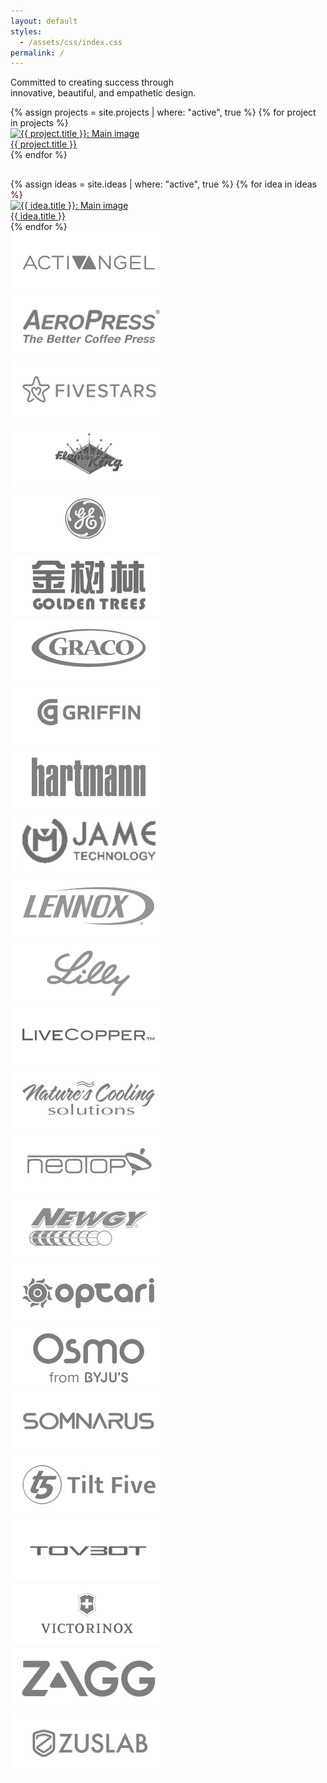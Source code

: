 ```yaml
---
layout: default
styles:
  - /assets/css/index.css
permalink: /
---
```

<div class="content">
    <p id="statement" class="section statement">
        Committed to creating success through <br class="hideWhenSmallScreen">innovative, beautiful, and empathetic design.
    </p>
    <div id="work" class="section bottomBorder">
        <div class="wrapper">
        {% assign projects = site.projects | where: "active", true %}
        {% for project in projects %}
        <a href="{{ project.url }}">
            <div class="item zoom-container">
                <img src="{{ project.main_image }}" alt="{{ project.title }}: Main image" class="zoom-image">
                <div class="caption">{{ project.title }}</div>
            </div>
        </a>
        {% endfor %}
        </div>
    </div>
    <div id="ideas" class="section bottomBorder" style="padding-top: 22pt;">
        <div class="wrapper">
            {% assign ideas = site.ideas | where: "active", true %}
            {% for idea in ideas %}
            <a href="{{ idea.url }}">
                <div class="item zoom-container">
                    <img src="{{ idea.main_image }}" alt="{{ idea.title }}: Main image" class="zoom-image">
                    <div class="caption">{{ idea.title }}</div>
                </div>
            </a>
            {% endfor %}
        </div>
    </div>
    <div id="clients" class="section" style="padding-bottom: 35pt">
        <div class="clientGrid">
            <div class="item"><img src="/assets/images/clients/logo_ActivAngel.jpg"></div>
            <div class="item"><img src="/assets/images/clients/logo_AeroPress.jpg"></div>
            <div class="item"><img src="/assets/images/clients/logo_Fivestars.jpg"></div>
            <div class="item"><img src="/assets/images/clients/logo_FlameKing.jpg"></div>
            <div class="item"><img src="/assets/images/clients/logo_GE.jpg"></div>
            <div class="item"><img src="/assets/images/clients/logo_Golden Trees.jpg"></div>
            <div class="item"><img src="/assets/images/clients/logo_Graco.jpg"></div>
            <div class="item"><img src="/assets/images/clients/logo_Griffin.jpg"></div>
            <div class="item"><img src="/assets/images/clients/logo_Hartmann.jpg"></div>
            <div class="item"><img src="/assets/images/clients/logo_Jame Technology.jpg"></div>
            <div class="item"><img src="/assets/images/clients/logo_Lennox.jpg"></div>
            <div class="item"><img src="/assets/images/clients/logo_Lilly.jpg"></div>
            <div class="item"><img src="/assets/images/clients/logo_LiveCopper.jpg"></div>
            <div class="item"><img src="/assets/images/clients/logo_NaturesCooling.jpg"></div>
            <div class="item"><img src="/assets/images/clients/logo_Neotop.jpg"></div>
            <div class="item"><img src="/assets/images/clients/logo_Newgy.jpg"></div>
            <div class="item"><img src="/assets/images/clients/logo_Optari.jpg"></div>
            <div class="item"><img src="/assets/images/clients/logo_Osmo.jpg"></div>
            <div class="item"><img src="/assets/images/clients/logo_Somnarus.jpg"></div>
            <div class="item"><img src="/assets/images/clients/logo_TiltFive.jpg"></div>
            <div class="item"><img src="/assets/images/clients/logo_Tovbot.jpg"></div>
            <div class="item"><img src="/assets/images/clients/logo_Victorinox.jpg"></div>
            <div class="item"><img src="/assets/images/clients/logo_Zagg.jpg"></div>
            <div class="item"><img src="/assets/images/clients/logo_Zuslab.jpg"></div>
        </div>
    </div>
</div>

<script>
    const revealPoint = window.innerHeight / 2;
    const sectionMap = {};
    const documentHeight = Math.max(
        document.documentElement.scrollHeight,
        document.documentElement.offsetHeight,
        document.documentElement.clientHeight
    );
    const navLinks = Array.from(document.querySelectorAll(".nav-link")).reverse();
    const linkCount = navLinks.length;

    // Cache section offsets
    navLinks.forEach(function (navLink) {
        const href = navLink.getAttribute("href");
        if (href && href.startsWith("#")) {
            const section = document.getElementById(href.slice(1));
            if (section) {
                sectionMap[navLink] = section.offsetTop;
            }
        }
    });

    function revealSection() {
        const isActive = Array(linkCount).fill(false);
        const windowOffsetY = window.pageYOffset;

        if (windowOffsetY < 20) {
            // Handle special case when scrolling to the top
        } else if (documentHeight - windowOffsetY - window.innerHeight <= 20) {
            // Handle special case when scrolling to the bottom
            isActive[0] = true;
        } else {
            for (let index = 0; index < linkCount; index++) {
                const link = navLinks[index];
                const sectionOffset = sectionMap[link];
                if (sectionOffset && windowOffsetY > sectionOffset - revealPoint) {
                    isActive[index] = true;
                    break;
                }
            }
        }

        navLinks.forEach(function (link, index) {
            if (isActive[index]) {
                link.classList.add("active");;
            } else {
                link.classList.remove("active");;
            }
        });
    }

    function scrollToSection(event) {
        event.preventDefault();
        const target = document.getElementById(this.getAttribute("href").substring(1));
        target.scrollIntoView({ behavior: "smooth" });
    }

    navLinks.forEach(function (link) {
        if (link.href.includes('#')) {
            link.addEventListener("click", function (event) {
                scrollToSection.call(this, event);
                navLinks.forEach(function (link) {
                    link.classList.remove("active");
                });
                this.classList.add("active");
            });
        }
    });

    window.addEventListener("scroll", revealSection);
</script>